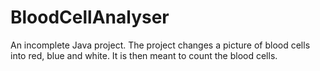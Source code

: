 # BloodCellAnalyser
An incomplete Java project. The project changes a picture of blood cells into red, blue and white. It is then meant to count the blood cells.
